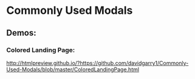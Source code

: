 # Commonly Used Modals

## Demos:

### Colored Landing Page:
http://htmlpreview.github.io/?https://github.com/davidgarry1/Commonly-Used-Modals/blob/master/ColoredLandingPage.html
